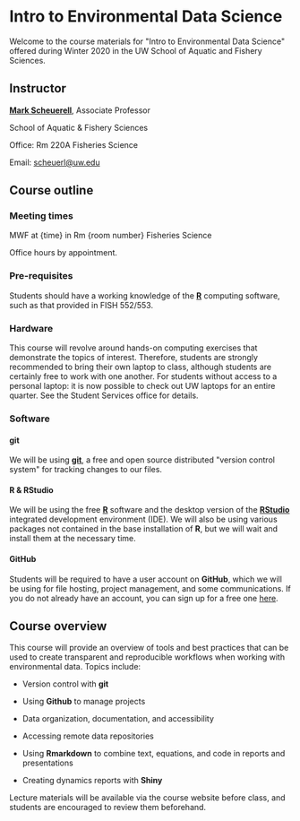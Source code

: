 # Intro to Environmental Data Science

Welcome to the course materials for "Intro to Environmental Data Science" offered during Winter 2020 in the UW School of Aquatic and Fishery Sciences.


## Instructor

[**Mark Scheuerell**](https://fish.uw.edu/faculty/mark-scheuerell/), Associate Professor

School of Aquatic & Fishery Sciences

Office: Rm 220A Fisheries Science

Email: [scheuerl@uw.edu](mailto:scheuerl@uw.edu)


## Course outline

### Meeting times

MWF at {time} in Rm {room number} Fisheries Science
  
Office hours by appointment.

### Pre-requisites

Students should have a working knowledge of the [**R**](https://www.r-project.org/) computing software, such as that provided in FISH 552/553. 

### Hardware

This course will revolve around hands-on computing exercises that demonstrate the topics of interest. Therefore, students are strongly recommended to bring their own laptop to class, although students are certainly free to work with one another. For students without access to a personal laptop: it is now possible to check out UW laptops for an entire quarter. See the Student Services office for details.

### Software

#### git

We will be using [**git**](https://git-scm.com/downloads), a free and open source distributed "version control system" for tracking changes to our files. 

#### R & RStudio

We will be using the free [**R**](https://www.r-project.org/) software and the desktop version of the [**RStudio**](https://www.rstudio.com/products/rstudio-desktop/) integrated development environment (IDE).  We will also be using various packages not contained in the base installation of **R**, but we will wait and install them at the necessary time.

#### GitHub

Students will be required to have a user account on **GitHub**, which we will be using for file hosting, project management, and some communications. If you do not already have an account, you can sign up for a free one [here](**GitHub**).


## Course overview

This course will provide an overview of tools and best practices that can be used to create transparent and reproducible workflows when working with environmental data. Topics include:

* Version control with **git**  

* Using **Github** to manage projects

* Data organization, documentation, and accessibility

* Accessing remote data repositories

* Using **Rmarkdown** to combine text, equations, and code in reports and presentations

* Creating dynamics reports with **Shiny**

Lecture materials will be available via the course website before class, and students are encouraged to review them beforehand.

